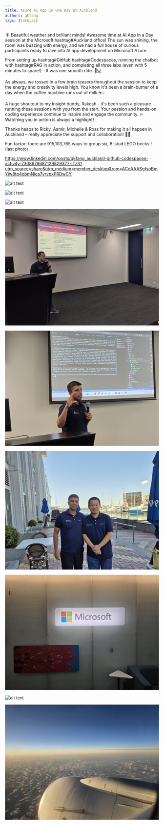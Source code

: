 ```yaml
---
title: Azure AI App in One Day at Auckland
authors: qkfang
tags: [talk,ai]
---
```



☀️ Beautiful weather and brilliant minds! Awesome time at AI App in a Day session at the Microsoft hashtag#Auckland office! The sun was shining, the room was buzzing with energy, and we had a full house of curious participants ready to dive into AI app development on Microsoft Azure .

From setting up hashtag#GitHub hashtag#Codespaces, running the chatbot with hashtag#RAG in action, and completing all three labs (even with 5 minutes to spare!) - It was one smooth ride. 🧠💻

As always, we tossed in a few brain teasers throughout the session to keep the energy and creativity levels high. You know it's been a brain-burner of a day when the coffee machine runs out of milk ☕💡

A huge shoutout to my Insight buddy, Rakesh - it's been such a pleasure running these sessions with you from the start. Your passion and hands-on coding experience continue to inspire and engage the community. 🔥 Watching you in action is always a highlight!

Thanks heaps to Ricky, Aamir, Michelle & Ross for making it all happen in Auckland – really appreciate the support and collaboration! 🙏👏

Fun factor: there are 915,103,765 ways to group six, 8-stud LEGO bricks ! (last photo)

https://www.linkedin.com/posts/qkfang_auckland-github-codespaces-activity-7308978687129829377-iTzS?utm_source=share&utm_medium=member_desktop&rcm=ACoAAASgfsoBmYiw8tp4obmNica7vrvpxPRDwCY


![alt text](20250321-aiapp1day-auckland-1.png)

![alt text](20250321-aiapp1day-auckland-2.png)

![alt text](20250321-aiapp1day-auckland-3.png)

![alt text](20250321-aiapp1day-auckland-4.png)

![alt text](20250321-aiapp1day-auckland-5.png)

![alt text](20250321-aiapp1day-auckland-6.png)

![alt text](20250321-aiapp1day-auckland-7.png)

![alt text](20250321-aiapp1day-auckland-8.png)

![alt text](20250321-aiapp1day-auckland-9.png)

